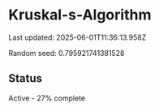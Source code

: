 # Kruskal-s-Algorithm

Last updated: 2025-06-01T11:36:13.958Z

Random seed: 0.795921741381528

## Status

Active - 27% complete